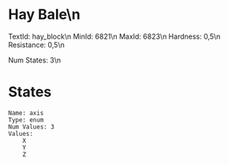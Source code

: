 # Hay Bale\n
TextId: hay_block\n
MinId: 6821\n
MaxId: 6823\n
Hardness: 0,5\n
Resistance: 0,5\n

Num States: 3\n
# States
```
Name: axis
Type: enum
Num Values: 3
Values:
    X
    Y
    Z
```